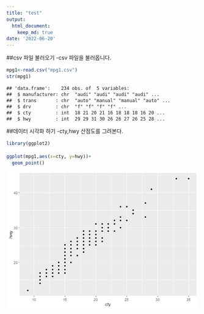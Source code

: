 ```yaml
---
title: "test"
output:
  html_document:
    keep_md: true
date: '2022-06-20'
---
```



##csv 파일 불러오기
-csv 파일을 불러옵니다.

```r
mpg1<-read.csv("mpg1.csv")
str(mpg1)
```

```
## 'data.frame':	234 obs. of  5 variables:
##  $ manufacturer: chr  "audi" "audi" "audi" "audi" ...
##  $ trans       : chr  "auto" "manual" "manual" "auto" ...
##  $ drv         : chr  "f" "f" "f" "f" ...
##  $ cty         : int  18 21 20 21 16 18 18 18 16 20 ...
##  $ hwy         : int  29 29 31 30 26 26 27 26 25 28 ...
```

##데이터 시각화 하기
-cty,hwy 산점도를 그려본다.

```r
library(ggplot2)

ggplot(mpg1,aes(x=cty, y=hwy))+
  geom_point()
```

![](test_files/figure-html/unnamed-chunk-2-1.png)<!-- -->

